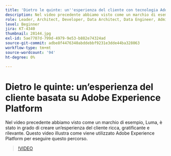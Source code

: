 ```yaml
---
title: 'Dietro le quinte: un''esperienza del cliente con tecnologia Adobe Experience Platform'
description: Nel video precedente abbiamo visto come un marchio di esempio, Luma, è stato in grado di creare un’esperienza del cliente ricca, gratificante e rilevante. Questo video illustra come viene utilizzato Adobe Experience Platform per eseguire questo percorso.
role: Leader, Architect, Developer, Data Architect, Data Engineer, Admin, User
level: Beginner
jira: KT-4340
thumbnail: 28144.jpg
exl-id: 5ae7707d-799d-4979-9e53-b882e74324ad
source-git-commit: adbe8f4476340abddebbf9231e3dde44ba328063
workflow-type: tm+mt
source-wordcount: '94'
ht-degree: 0%

---
```


# Dietro le quinte: un’esperienza del cliente basata su Adobe Experience Platform

Nel video precedente abbiamo visto come un marchio di esempio, Luma, è stato in grado di creare un’esperienza del cliente ricca, gratificante e rilevante. Questo video illustra come viene utilizzato Adobe Experience Platform per eseguire questo percorso.

>[!VIDEO](https://video.tv.adobe.com/v/28144?quality=12&learn=on)

